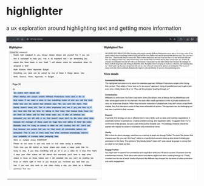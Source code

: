 # highlighter
a ux exploration around highlighting text and getting more information

![interface](images/highlighter_interface.png)
